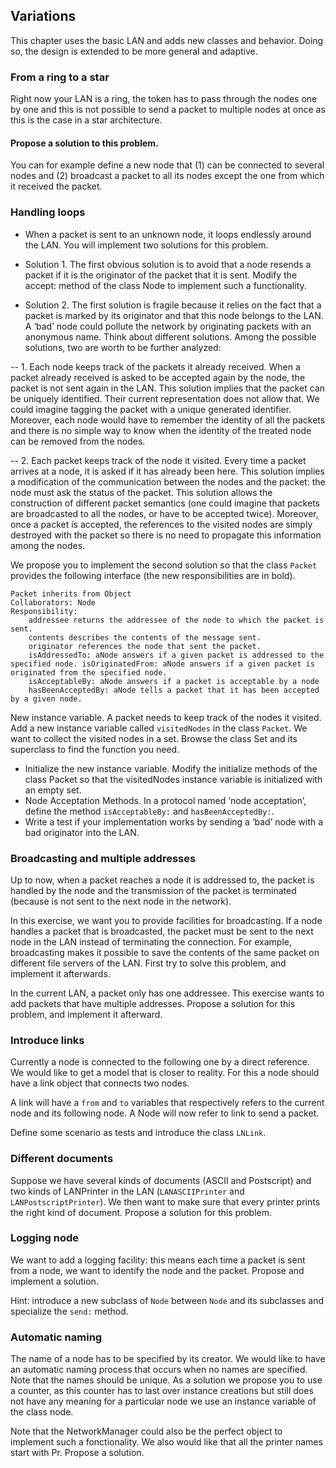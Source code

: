 ## Variations 

This chapter uses the basic LAN and adds new classes and behavior. Doing so, the design is
extended to be more general and adaptive.

### From a ring to a star

Right now your LAN is a ring, the token has to pass through the nodes one by one and this is not possible to
send a packet to multiple nodes at once as this is the case in a star architecture.

#### Propose a solution to this problem. 
You can for example define a new node that (1) can be connected to several nodes and (2) broadcast a packet to all its nodes except the one from which it received the packet. 


### Handling loops

- When a packet is sent to an unknown node, it loops endlessly around the LAN. You will implement two solutions for this problem.

- Solution 1. The first obvious solution is to avoid that a node resends a packet if it is the originator of the packet that it is sent. Modify the accept: method of the class Node to implement such a functionality.

- Solution 2. The first solution is fragile because it relies on the fact that a packet is marked by its originator and that this node belongs to the LAN. A ‘bad’ node could pollute the network by originating packets with an anonymous name. Think about different solutions. Among the possible solutions, two are worth to be further analyzed:

-- 1. Each node keeps track of the packets it already received. When a packet already received is asked to be accepted again by the node, the packet is not sent again in the LAN. This solution implies that the packet can be uniquely identified. Their current representation does not allow that. We could imagine tagging the packet with a unique generated identifier. Moreover, each node would have to remember the identity of all the packets and there is no simple way to know when the identity of the treated node can be removed from the nodes.

-- 2. Each packet keeps track of the node it visited. Every time a packet arrives at a node, it is asked if it has already been here. This solution implies a modification of the communication between the nodes and the packet: the node must ask the status of the packet. This solution allows the construction of different packet semantics (one could imagine that packets are broadcasted to all the nodes, or have to be accepted twice). Moreover, once a packet is accepted, the references to the visited nodes are simply destroyed with the packet so there is no need to propagate this information among the nodes.

We propose you to implement the second solution so that the class `Packet` provides the following
interface (the new responsibilities are in bold).

```
Packet inherits from Object
Collaborators: Node
Responsibility:
	addressee returns the addressee of the node to which the packet is sent.
	contents describes the contents of the message sent.
	originator references the node that sent the packet.
	isAddressedTo: aNode answers if a given packet is addressed to the specified node. isOriginatedFrom: aNode answers if a given packet is originated from the specified node.
	isAcceptableBy: aNode answers if a packet is acceptable by a node
	hasBeenAcceptedBy: aNode tells a packet that it has been accepted by a given node.
```

New instance variable. A packet needs to keep track of the nodes it visited. Add a new instance variable
called `visitedNodes` in the class `Packet`. We want to collect the visited nodes in a set. Browse
the class Set and its superclass to find the function you need.

- Initialize the new instance variable. Modify the initialize methods of the class Packet so that the
visitedNodes instance variable is initialized with an empty set.
- Node Acceptation Methods. In a protocol named ‘node acceptation’, define the method `isAcceptableBy:`
and `hasBeenAcceptedBy:`.
- Write a test if your implementation works by sending a ‘bad’ node with a bad originator into the LAN.

### Broadcasting and multiple addresses

 Up to now, when a packet reaches a node it is addressed to, the packet is handled by the node and the
transmission of the packet is terminated (because is not sent to the next node in the network). 

In this exercise, we want you to provide facilities for broadcasting. If a node handles a packet that is broadcasted,
the packet must be sent to the next node in the LAN instead of terminating the connection. For example,
broadcasting makes it possible to save the contents of the same packet on different file servers of the LAN.
First try to solve this problem, and implement it afterwards.

In the current LAN, a packet only has one addressee. This exercise wants to add packets that have
multiple addresses. Propose a solution for this problem, and implement it afterward.

### Introduce links

Currently a node is connected to the following one by a direct reference. We would like to get a model that is closer to reality. For this a node should have a link object that connects two nodes. 

A link will have a `from` and `to` variables that respectively refers to the current node and its following node. A Node will now refer to link to send a packet.

Define some scenario as tests and introduce the class `LNLink`.

### Different documents

 Suppose we have several kinds of documents (ASCII and Postscript) and two kinds of LANPrinter in the
LAN (`LANASCIIPrinter` and `LANPostscriptPrinter`). We then want to make sure that every printer prints
the right kind of document. Propose a solution for this problem.

### Logging node

We want to add a logging facility: this means each time a packet is sent from a node, we want to identify the
node and the packet. Propose and implement a solution. 

Hint: introduce a new subclass of `Node` between `Node` and its subclasses and specialize the `send:` method.

### Automatic naming

The name of a node has to be specified by its creator.
We would like to have an automatic naming process that occurs when no names are specified. Note that the names should be unique. 
As a solution we propose you to use a counter, as this counter has to last over instance creations but still does not have any meaning for a particular node we use an instance variable of the class node.

Note that the NetworkManager could also be the perfect object to implement such a fonctionality. We
also would like that all the printer names start with Pr. Propose a solution.
